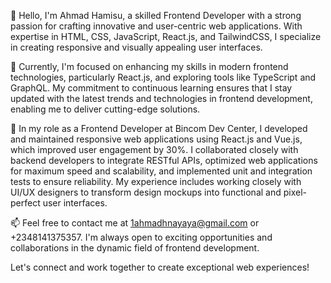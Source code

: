 👋 Hello, I'm Ahmad Hamisu, a skilled Frontend Developer with a strong passion for crafting innovative and user-centric web applications. With expertise in HTML, CSS, JavaScript, React.js, and TailwindCSS, I specialize in creating responsive and visually appealing user interfaces.

🌱 Currently, I'm focused on enhancing my skills in modern frontend technologies, particularly React.js, and exploring tools like TypeScript and GraphQL. My commitment to continuous learning ensures that I stay updated with the latest trends and technologies in frontend development, enabling me to deliver cutting-edge solutions.

💼 In my role as a Frontend Developer at Bincom Dev Center, I developed and maintained responsive web applications using React.js and Vue.js, which improved user engagement by 30%. I collaborated closely with backend developers to integrate RESTful APIs, optimized web applications for maximum speed and scalability, and implemented unit and integration tests to ensure reliability. My experience includes working closely with UI/UX designers to transform design mockups into functional and pixel-perfect user interfaces.

📫 Feel free to contact me at 1ahmadhnayaya@gmail.com or +2348141375357. I'm always open to exciting opportunities and collaborations in the dynamic field of frontend development.

Let's connect and work together to create exceptional web experiences!
